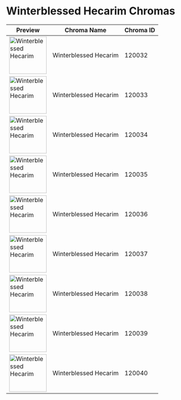 # Winterblessed Hecarim Chromas

| Preview | Chroma Name | Chroma ID |
|---|---|---|
| <img src='https://raw.communitydragon.org/latest/plugins/rcp-be-lol-game-data/global/default/v1/champion-chroma-images/120/120032.png' alt='Winterblessed Hecarim' width='100'> | Winterblessed Hecarim | 120032 |
| <img src='https://raw.communitydragon.org/latest/plugins/rcp-be-lol-game-data/global/default/v1/champion-chroma-images/120/120033.png' alt='Winterblessed Hecarim' width='100'> | Winterblessed Hecarim | 120033 |
| <img src='https://raw.communitydragon.org/latest/plugins/rcp-be-lol-game-data/global/default/v1/champion-chroma-images/120/120034.png' alt='Winterblessed Hecarim' width='100'> | Winterblessed Hecarim | 120034 |
| <img src='https://raw.communitydragon.org/latest/plugins/rcp-be-lol-game-data/global/default/v1/champion-chroma-images/120/120035.png' alt='Winterblessed Hecarim' width='100'> | Winterblessed Hecarim | 120035 |
| <img src='https://raw.communitydragon.org/latest/plugins/rcp-be-lol-game-data/global/default/v1/champion-chroma-images/120/120036.png' alt='Winterblessed Hecarim' width='100'> | Winterblessed Hecarim | 120036 |
| <img src='https://raw.communitydragon.org/latest/plugins/rcp-be-lol-game-data/global/default/v1/champion-chroma-images/120/120037.png' alt='Winterblessed Hecarim' width='100'> | Winterblessed Hecarim | 120037 |
| <img src='https://raw.communitydragon.org/latest/plugins/rcp-be-lol-game-data/global/default/v1/champion-chroma-images/120/120038.png' alt='Winterblessed Hecarim' width='100'> | Winterblessed Hecarim | 120038 |
| <img src='https://raw.communitydragon.org/latest/plugins/rcp-be-lol-game-data/global/default/v1/champion-chroma-images/120/120039.png' alt='Winterblessed Hecarim' width='100'> | Winterblessed Hecarim | 120039 |
| <img src='https://raw.communitydragon.org/latest/plugins/rcp-be-lol-game-data/global/default/v1/champion-chroma-images/120/120040.png' alt='Winterblessed Hecarim' width='100'> | Winterblessed Hecarim | 120040 |
